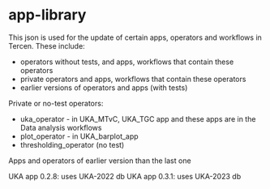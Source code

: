# app-library

This json is used for the update of certain apps, operators and workflows in Tercen.
These include: 
- operators without tests, and apps, workflows that contain these operators
- private operators and apps, workflows that contain these operators
- earlier versions of operators and apps (with tests)

Private or no-test operators:
- uka_operator - in UKA_MTvC, UKA_TGC app and these apps are in the Data analysis workflows
- plot_operator - in UKA_barplot_app
- thresholding_operator (no test)

Apps and operators of earlier version than the last one 

UKA app 0.2.8: uses UKA-2022 db
UKA app 0.3.1: uses UKA-2023 db

